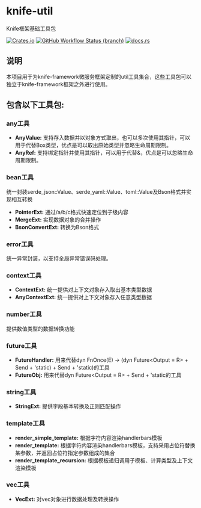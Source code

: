 # knife-util
Knife框架基础工具包

[![Crates.io](https://img.shields.io/crates/v/knife-util)](https://crates.io/crates/knife-util)
[![GitHub Workflow Status (branch)](https://img.shields.io/github/workflow/status/ocaso1987/knife-util/knife-util)](https://github.com/ocaso1987/knife-util)
[![docs.rs](https://img.shields.io/docsrs/knife-util)](https://docs.rs/knife-util)

## 说明
本项目用于为knife-framework微服务框架定制的util工具集合，这些工具包可以独立于knife-framework框架之外进行使用。

## 包含以下工具包:
### any工具
* **AnyValue:** 支持存入数据并以对象方式取出，也可以多次使用其指针，可以用于代替Box<dyn Any>类型，优点是可以取出原始类型并忽略生命周期限制。
* **AnyRef:** 支持绑定指针并使用其指针，可以用于代替&，优点是可以忽略生命周期限制。

### bean工具
统一封装serde_json::Value、serde_yaml::Value、toml::Value及Bson格式并实现相互转换
* **PointerExt:** 通过/a/b/c格式快速定位到子级内容
* **MergeExt:** 实现数据对象的合并操作
* **BsonConvertExt:** 转换为Bson格式

### error工具
统一异常封装，以支持全局异常错误码处理。

### context工具
* **ContextExt:** 统一提供对上下文对象存入取出基本类型数据
* **AnyContextExt:** 统一提供对上下文对象存入任意类型数据
### number工具
提供数值类型的数据转换功能

### future工具
* **FutureHandler:** 用来代替dyn FnOnce(E) -> (dyn Future<Output = R> + Send + 'static) + Send + 'static)的工具
* **FutureObj:** 用来代替dyn Future<Output = R> + Send + 'static的工具
### string工具
* **StringExt:** 提供字段基本转换及正则匹配操作

### template工具
* **render_simple_template:** 根据字符内容渲染handlerbars模板
* **render_template:** 根据字符内容渲染handlerbars模板，支持采用占位符替换某参数，并返回占位符指定参数组成的集合
* **render_template_recursion:** 根据模板递归调用子模板、计算类型及上下文渲染模板

### vec工具
* **VecExt:** 对vec对象进行数据处理及转换操作
